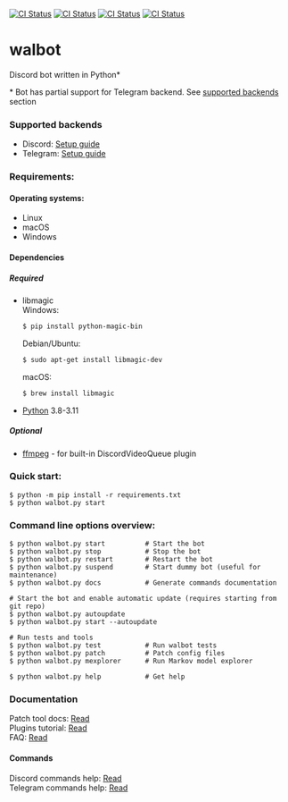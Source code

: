 [![CI Status](https://github.com/aobolensk/walbot/workflows/Lint/badge.svg)](https://github.com/aobolensk/walbot/actions/workflows/lint.yml)
[![CI Status](https://github.com/aobolensk/walbot/workflows/Test/badge.svg)](https://github.com/aobolensk/walbot/actions/workflows/test.yml)
[![CI Status](https://github.com/aobolensk/walbot/workflows/Nightly/badge.svg)](https://github.com/aobolensk/walbot/actions/workflows/nightly.yml)
[![CI Status](https://github.com/aobolensk/walbot/workflows/CodeQL/badge.svg)](https://github.com/aobolensk/walbot/actions/workflows/codeql-analysis.yml)

# walbot
Discord bot written in Python*

\* Bot has partial support for Telegram backend. See [supported backends](#supported-backends) section

### Supported backends

* Discord: [Setup guide](docs/SetupBackends.md#discord)
* Telegram: [Setup guide](docs/SetupBackends.md#telegram)

### Requirements:

#### Operating systems:
- Linux
- macOS
- Windows

#### Dependencies
##### Required

- libmagic<br>
  Windows:
  ```sh
  $ pip install python-magic-bin
  ```
  Debian/Ubuntu:
  ```sh
  $ sudo apt-get install libmagic-dev
  ```
  macOS:
  ```sh
  $ brew install libmagic
  ```
- [Python](https://www.python.org/) 3.8-3.11

##### Optional
- [ffmpeg](https://www.ffmpeg.org/) - for built-in DiscordVideoQueue plugin

### Quick start:
```shell
$ python -m pip install -r requirements.txt
$ python walbot.py start
```

### Command line options overview:
```shell
$ python walbot.py start          # Start the bot
$ python walbot.py stop           # Stop the bot
$ python walbot.py restart        # Restart the bot
$ python walbot.py suspend        # Start dummy bot (useful for maintenance)
$ python walbot.py docs           # Generate commands documentation

# Start the bot and enable automatic update (requires starting from git repo)
$ python walbot.py autoupdate
$ python walbot.py start --autoupdate

# Run tests and tools
$ python walbot.py test           # Run walbot tests
$ python walbot.py patch          # Patch config files
$ python walbot.py mexplorer      # Run Markov model explorer

$ python walbot.py help           # Get help
```

### Documentation

Patch tool docs: [Read](docs/Patch.md)<br>
Plugins tutorial: [Read](docs/PluginsTutorial.md)<br>
FAQ: [Read](docs/FAQ.rst)<br>

#### Commands

Discord commands help: [Read](docs/DiscordCommands.md)<br>
Telegram commands help: [Read](docs/TelegramCommands.md)<br>
